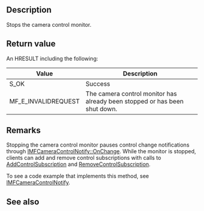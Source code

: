 ## Description

Stops the camera control monitor.

## Return value

An HRESULT including the following:

| Value | Description |
|-------|-------------|
| S_OK | Success |
| MF_E_INVALIDREQUEST | The camera control monitor has already been stopped or has been shut down. |

## Remarks

Stopping the camera control monitor pauses control change notifications through [IMFCameraControlNotify::OnChange](https://learn.microsoft.com/windows/win32/api/mfidl/nf-mfidl-imfcameracontrolnotify-onchange). While the monitor is stopped, clients can add and remove control subscriptions with calls to [AddControlSubscription](https://learn.microsoft.com/windows/win32/api/mfidl/nf-mfidl-imfcameracontrolmonitor-addcontrolsubscription) and [RemoveControlSubscription](https://learn.microsoft.com/windows/win32/api/mfidl/nf-mfidl-imfcameracontrolmonitor-removecontrolsubscription).

To see a code example that implements this method, see [IMFCameraControlNotify](https://learn.microsoft.com/windows/win32/api/mfidl/nn-mfidl-imfcameracontrolnotify).

## See also